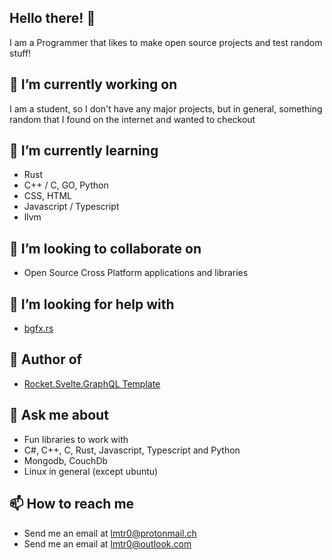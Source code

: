 ## Hello there! 👋
I am a Programmer that likes to make open source projects and test random stuff!

## 🔭 I’m currently working on
I am a student, so I don't have any major projects, but in general, something random that I found on the internet and wanted to checkout

## 🌱 I’m currently learning 
- Rust
- C++ / C, GO, Python 
- CSS, HTML
- Javascript / Typescript
- llvm

## 👯 I’m looking to collaborate on
- Open Source Cross Platform applications and libraries

## 🤔 I’m looking for help with
- [bgfx.rs](https://github.com/litch0/bgfx-rs)

## 📘 Author of
- [Rocket.Svelte.GraphQL Template](https://github.com/litch0/routify-rocket.rs-template)

## 💬 Ask me about
- Fun libraries to work with
- C#, C++, C, Rust, Javascript, Typescript and Python
- Mongodb, CouchDb
- Linux in general (except ubuntu) 

## 📫 How to reach me
- Send me an email at <lmtr0@protonmail.ch>
- Send me an email at <lmtr0@outlook.com>
